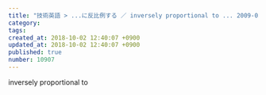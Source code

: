 ```yaml
---
title: "技術英語 > ...に反比例する ／ inversely proportional to ... 2009-02-08"
category: 
tags: 
created_at: 2018-10-02 12:40:07 +0900
updated_at: 2018-10-02 12:40:07 +0900
published: true
number: 10907
---
```


inversely proportional to
